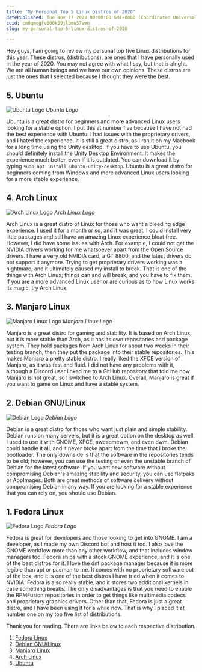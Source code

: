 ```yaml
---
title: "My Personal Top 5 Linux Distros of 2020"
datePublished: Tue Nov 17 2020 00:00:00 GMT+0000 (Coordinated Universal Time)
cuid: cm0qmcgfv000k09jlbmu57vmn
slug: my-personal-top-5-linux-distros-of-2020

---
```


Hey guys, I am going to review my personal top five Linux distributions for this year. These distros, (distributions), are ones that I have personally used in the year of 2020. You may not agree with what I say, but that is alright. We are all human beings and we have our own opinions. These distros are just the ones that I selected because I thought they were the best.

## 5. Ubuntu
![Ubuntu Logo](/post-photos/ubuntu-logo.jpg)
_Ubuntu Logo_

Ubuntu is a great distro for beginners and more advanced Linux users looking for a stable option. I put this at number five because I have not had the best experience with Ubuntu. I had issues with the proprietary drivers, and I hated the experience. It is still a great distro, as I ran it on my Macbook for a long time using the Unity desktop. If you have to use Ubuntu, you should definitely install the Unity Desktop Environment. It makes the experience much better, even if it is outdated. You can download it by typing `sudo apt install ubuntu-unity-desktop`. Ubuntu is a great distro for beginners coming from Windows and more advanced Linux users looking for a more stable experience.

## 4. Arch Linux
![Arch Linux Logo](/post-photos/archlinux.png)
_Arch Linux Logo_

Arch Linux is a great distro of Linux for those who want a bleeding edge experience. I used it for a month or so, and it was great. I could install very little packages and still have an amazing Linux experience bloat free. However, I did have some issues with Arch. For example, I could not get the NVIDIA drivers working for me whatsoever apart from the Open Source drivers. I have a very old NVIDIA card, a GT 8800, and the latest drivers do not support it anymore. Trying to get proprietary drivers working was a nightmare, and it ultimately caused my install to break. That is one of the things with Arch Linux; things can and will break, and you have to fix them. If you are a more advanced Linux user or are curious as to how Linux works its magic, try Arch Linux.

## 3. Manjaro Linux
![Manjaro Linux Logo](/post-photos/manjaro-linux.jpg)
_Manjaro Linux Logo_

Manjaro is a great distro for gaming and stability. It is based on Arch Linux, but it is more stable than Arch, as it has its own repositories and package system. They hold packages from Arch Linux for about two weeks in their testing branch, then they put the package into their stable repositories. This makes Manjaro a pretty stable distro. I really liked the XFCE version of Manjaro, as it was fast and fluid. I did not have any problems with it, although a Discord user linked me to a GitHub repository that told me how Manjaro is not great, so I switched to Arch Linux. Overall, Manjaro is great if you want to game on Linux and have a stable system.

## 2. Debian GNU/Linux
![Debian Logo](/post-photos/debian_logo.jpg)
_Debian Logo_

Debian is a great distro for those who want just plain and simple stability. Debian runs on many servers, but it is a great option on the desktop as well. I used to use it with GNOME, XFCE, awesomewm, and even dwm. Debian could handle it all, and it never broke apart from the time that I broke the bootloader. The only downside is that the software in the repositories tends to be old; however, you can use the testing or even the unstable branch of Debian for the latest software. If you want new software without compromising Debian's amazing stability and security, you can use flatpaks or AppImages. Both are great methods of software delivery without compromising Debian in any way. If you are looking for a stable experience that you can rely on, you should use Debian.

## 1. Fedora Linux
![Fedora Logo](/post-photos/fedora-logo.jpg)
_Fedora Logo_

Fedora is great for developers and those looking to get into GNOME. I am a developer, as I made my own Discord bot and host it too. I also love the GNOME workflow more than any other workflow, and that includes window managers too. Fedora ships with a stock GNOME experience, and it is one of the best distros for it. I love the dnf package manager because it is more legible than apt or pacman to me. It comes with no proprietary software out of the box, and it is one of the best distros I have tried when it comes to NVIDIA. Fedora is also really stable, and it stores two additional kernels in case something breaks. The only disadvantages is that you need to enable the RPMFusion repositories in order to get things like multimedia codecs and proprietary graphics drivers. Other than that, Fedora is just a great distro, and I have been using it for a while now. That is why I placed it at number one on my top five list of distributions. 

Thank you for reading. There are links below to each respective distribution.
1. [Fedora Linux](https://getfedora.org/)
2. [Debian GNU/Linux](https://www.debian.org/)
3. [Manjaro Linux](https://manjaro.org/)
4. [Arch Linux](https://www.archlinux.org/)
5. [Ubuntu](https://ubuntu.com/)
